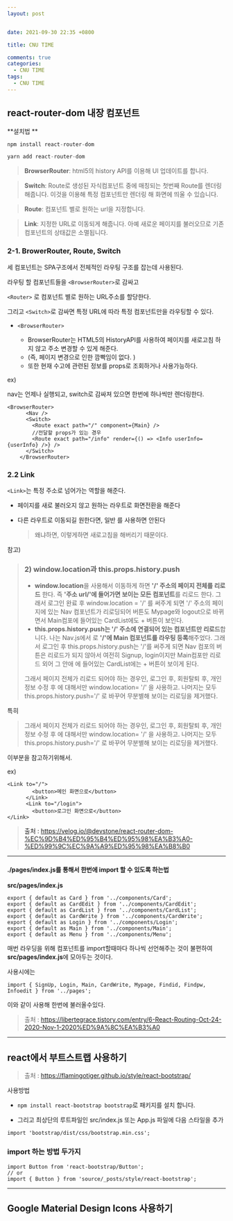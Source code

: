 ```yaml
---
layout: post


date: 2021-09-30 22:35 +0800

title: CNU TIME 

comments: true
categories: 
  - CNU TIME 
tags: 
  - CNU TIME 
---
```




## react-router-dom 내장 컴포넌트

**설치법 **

```javascript
npm install react-router-dom
```

```javascript
yarn add react-router-dom
```



> **BrowserRouter**: html5의 history API를 이용해 UI 업데이트를 합니다.

> **Switch**: Route로 생성된 자식컴포넌트 중에 매칭되는 첫번째 Route를 렌더링 해줍니다. 이것을 이용해 특정 컴포넌트만 렌더링 해 화면에 띄울 수 있습니다.

> **Route**: 컴포넌트 별로 원하는 url을 지정합니다.

> **Link**: 지정한 URL로 이동되게 해줍니다. 아예 새로운 페이지를 불러오므로 기존 컴포넌트의 상태값은 소멸됩니다.



### 2-1. BrowerRouter, Route, Switch

세 컴포넌트는 SPA구조에서 전체적인 라우팅 구조를 잡는데 사용된다. 

라우팅 할 컴포넌트들을 `<BrowserRouter>`로 감싸고

 `<Router>` 로 컴포넌트 별로 원하는 URL주소를 할당한다. 

그리고 `<Switch>`로 감싸면 특정 URL에 따라 특정 컴포넌트만을 라우팅할 수 있다. 



- `<BrowserRouter>`

  - BrowserRouter는 HTML5의 HistoryAPI를 사용하여 페이지를 새로고침 하지 않고 주소 변경할 수 있게 해준다. 
  - (즉, 페이지 변경으로 인한 깜빡임이 없다. ) 
  - 또한 현재 수고에 관련된 정보를 props로 조회하거나 사용가능하다.

  

ex) 

nav는 언제나 실행되고, switch로 감싸져 있으면 한번에 하나씩만 렌더링한다. 

```
<BrowserRouter>
      <Nav />
      <Switch>
        <Route exact path="/" component={Main} />
        //전달할 props가 있는 경우
        <Route exact path="/info" render={() => <Info userInfo={userInfo} />} />
      </Switch>
    </BrowserRouter>
```



### 2.2 Link

`<Link>`는 특정 주소로 넘어가는 역할을 해준다.

- 페이지를 새로 불러오지 않고 원하는 라우트로 화면전환을 해준다

- 다른 라우트로 이동되길 원한다면, 일반 <a href...>를 사용하면 안된다

  > 왜냐하면, 이렇게하면 새로고침을 해버리기 때문이다.



참고)

> ### **2) window.location과 this.props.history.push**
>
> - **window.location**을 사용해서 이동하게 하면 **'/' 주소의 페이지 전체를 리로드** 한다. 즉 **'주소 url/'에 들어가면 보이는 모든 컴포넌트**를 리로드 한다.
>   그래서 로그인 완료 후 window.location = '/' 를 써주게 되면 '/' 주소의 페이지에 있는 Nav 컴포넌트가 리로딩되어 버튼도 Mypage와 logout으로 바뀌면서 Main컴포에 들어있는 CardList에도 + 버튼이 보인다.
> - **this.props.history.push는 '/' 주소에 연결되어 있는 컴포넌트만 리로드**합니다.
>   나는 Nav.js에서 <Route exact path="/" component={Main}></Route>로 **'/'에 Main 컴포넌트를 라우팅 등록**해주었다.
>   그래서 로그인 후 this.props.history.push는 '/'를 써주게 되면 Nav 컴포의 버튼은 리로드가 되지 않아서 여전히 Signup, login이지만 Main컴포만 리로드 외어 그 안애 에 들어있는 CardList에는 + 버튼이 보이게 된다.
>
> 그래서 페이지 전체가 리로드 되어야 하는 경우인, 로그인 후, 회원탈퇴 후, 개인정보 수정 후 에 대해서만
> window.location= '/' 을 사용하고. 나머지는 모두 this.props.history.push='/' 로 바꾸어 무분별해 보이는 리로딩을 제거했다.

특히

> 그래서 페이지 전체가 리로드 되어야 하는 경우인, 로그인 후, 회원탈퇴 후, 개인정보 수정 후 에 대해서만
> window.location= '/' 을 사용하고. 나머지는 모두 this.props.history.push='/' 로 바꾸어 무분별해 보이는 리로딩을 제거했다.

이부분을 참고하기위해서. 

ex)

```
<Link to="/">
        <button>메인 화면으로</button>
      </Link>
      <Link to="/login">
        <button>로그인 화면으로</button>
</Link>
```



> 출처 : https://velog.io/@devstone/react-router-dom-%EC%9D%B4%ED%95%B4%ED%95%98%EA%B3%A0-%ED%99%9C%EC%9A%A9%ED%95%98%EA%B8%B0

---



#### ./pages/index.js를 통해서 한번에 import 할 수 있도록 하는법

**src/pages/index.js**

```
export { default as Card } from '../components/Card';
export { default as CardEdit } from '../components/CardEdit';
export { default as CardList } from '../components/CardList';
export { default as CardWrite } from '../components/CardWrite';
export { default as Login } from '../components/Login';
export { default as Main } from '../components/Main';
export { default as Menu } from '../components/Menu';
```

매번 라우딩을 위해 컴포넌트를 import할때마다 하나씩 선언해주는 것이 불편하여 **src/pages/index.js**에 모아두는 것이다. 



사용시에는 

```
import { SignUp, Login, Main, CardWrite, Mypage, Findid, Findpw, Infoedit } from '../pages';
```

이와 같이 사용해 한번에 불러올수있다. 



>  출처 : https://libertegrace.tistory.com/entry/6-React-Routing-Oct-24-2020-Nov-1-2020%ED%9A%8C%EA%B3%A0



---

## react에서 부트스트랩 사용하기

> 출처 : https://flamingotiger.github.io/style/react-bootstrap/



사용방법

- `npm install react-bootstrap bootstrap`로 패키지를 설치 합니다.

- 그리고 최상단의 루트파일인 src/index.js 또는 App.js 파일에 다음 스타일을 추가

```
import 'bootstrap/dist/css/bootstrap.min.css';
```



### import 하는 방법 두가지

```
import Button from 'react-bootstrap/Button';
// or 
import { Button } from 'source/_posts/style/react-bootstrap';
```



---

## Google Material Design Icons 사용하기
